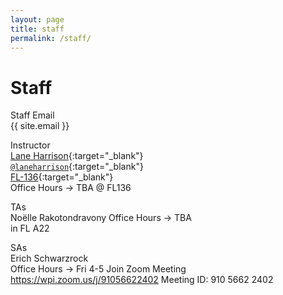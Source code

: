 ```yaml
---
layout: page
title: staff
permalink: /staff/
---
```


# Staff
Staff Email  
{{ site.email }}

Instructor  
[Lane Harrison](http://web.cs.wpi.edu/~ltharrison/){:target="_blank"}  
[`@laneharrison`](http://twitter.com/laneharrison/){:target="_blank"}  
[FL-136](http://myatlascms.com/map/?id=609&mrkIid=105239){:target="_blank"}  
Office Hours -> TBA @ FL136

TAs   
Noëlle Rakotondravony
Office Hours -> TBA   
in FL A22

SAs  
Erich Schwarzrock   
Office Hours -> Fri 4-5
Join Zoom Meeting
https://wpi.zoom.us/j/91056622402
Meeting ID: 910 5662 2402


